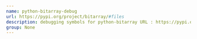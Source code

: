 ```yaml
---
name: python-bitarray-debug
url: https://pypi.org/project/bitarray/#files
description: debugging symbols for python-bitarray URL : https://pypi.org/project/bitarray/#files Groups : None
group: None
---
```

